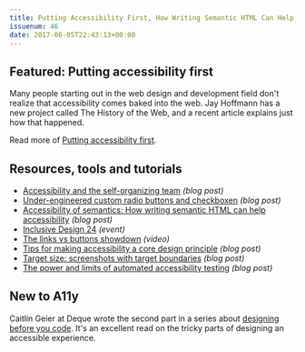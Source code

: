 ```yaml
---
title: Putting Accessibility First, How Writing Semantic HTML Can Help, Tips for Making Accessibility a Design Principle
issuenum: 46
date: 2017-06-05T22:43:13+00:00
---
```


## Featured: Putting accessibility first

Many people starting out in the web design and development field don't realize that accessibility comes baked into the web. Jay Hoffmann has a new project called The History of the Web, and a recent article explains just how that happened.

Read more of [Putting accessibility first](http://thehistoryoftheweb.com/putting-web-accessbility-first/).

## Resources, tools and tutorials

* [Accessibility and the self-organizing team](https://www.paciellogroup.com/blog/2017/05/accessibility-and-the-self-organizing-team/) _(blog post)_
* [Under-engineered custom radio buttons and checkboxen](http://adrianroselli.com/2017/05/under-engineered-custom-radio-buttons-and-checkboxen.html) _(blog post)_
* [Accessibility of semantics: How writing semantic HTML can help accessibility](https://webdevstudios.com/2017/05/23/accessibility-semantics-writing-semantic-html-can-help-accessibility/) _(blog post)_
* [Inclusive Design 24](http://www.inclusivedesign24.org) _(event)_
* [The links vs buttons showdown](https://vimeo.com/214419495) _(video)_
* [Tips for making accessibility a core design principle](https://pixelpioneers.co/blog/2017/13-expert-tips-accessibility) _(blog post)_
* [Target size: screenshots with target boundaries](http://www.3needs.org/en/testing/target-size.html) _(blog post)_
* [The power and limits of automated accessibility testing](https://www.nerdery.com/blog/the-power-and-limits-of-automated-accessibility-testing) _(blog post)_

## New to A11y

Caitlin Geier at Deque wrote the second part in a series about [designing before you code](https://www.deque.com/blog/design-before-code-part-2/). It's an excellent read on the tricky parts of designing an accessible experience.